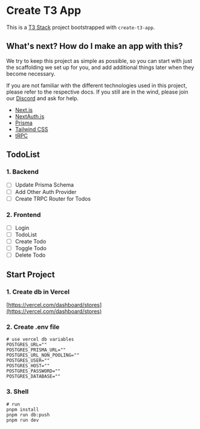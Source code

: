 # Create T3 App

This is a [T3 Stack](https://create.t3.gg/) project bootstrapped with `create-t3-app`.

## What's next? How do I make an app with this?

We try to keep this project as simple as possible, so you can start with just the scaffolding we set up for you, and add additional things later when they become necessary.

If you are not familiar with the different technologies used in this project, please refer to the respective docs. If you still are in the wind, please join our [Discord](https://t3.gg/discord) and ask for help.

- [Next.js](https://nextjs.org)
- [NextAuth.js](https://next-auth.js.org)
- [Prisma](https://prisma.io)
- [Tailwind CSS](https://tailwindcss.com)
- [tRPC](https://trpc.io)

## TodoList

### 1. Backend
- [ ] Update Prisma Schema
- [ ] Add Other Auth Provider
- [ ] Create TRPC Router for Todos

### 2. Frontend
- [ ] Login
- [ ] TodoList
- [ ] Create Todo
- [ ] Toggle Todo
- [ ] Delete Todo

## Start Project

### 1. Create db in Vercel

[https://vercel.com/dashboard/stores](https://vercel.com/dashboard/stores)

### 2. Create .env file
```dotenv
# use vercel db variables
POSTGRES_URL=""
POSTGRES_PRISMA_URL=""
POSTGRES_URL_NON_POOLING=""
POSTGRES_USER=""
POSTGRES_HOST=""
POSTGRES_PASSWORD=""
POSTGRES_DATABASE=""
```

### 3. Shell

```shell
# run
pnpm install
pnpm run db:push
pnpm run dev
```